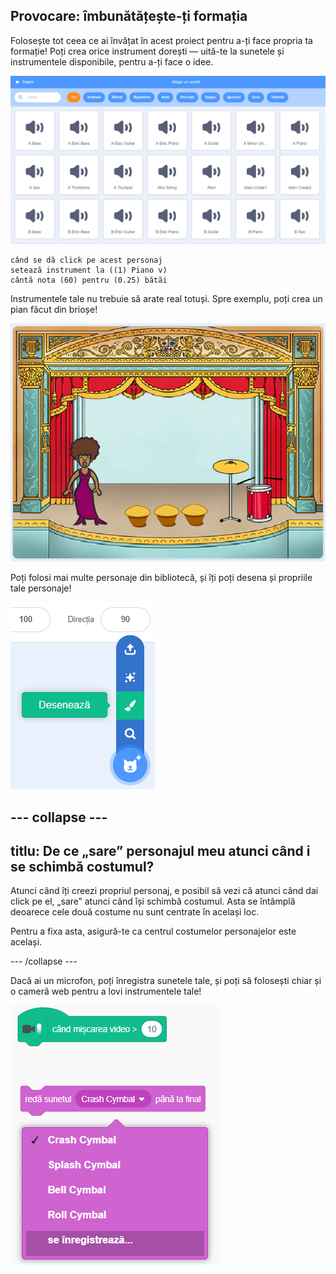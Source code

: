 ## Provocare: îmbunătățește-ți formația

Folosește tot ceea ce ai învățat în acest proiect pentru a-ți face propria ta formație! Poți crea orice instrument dorești — uită-te la sunetele și instrumentele disponibile, pentru a-ți face o idee.

![captură de ecran](images/band-ideas-sounds.png)

```blocks3
când se dă click pe acest personaj
setează instrument la ((1) Piano v)
cântă nota (60) pentru (0.25) bătăi
```

Instrumentele tale nu trebuie să arate real totuși. Spre exemplu, poți crea un pian făcut din brioșe!

![captură de ecran](images/band-piano.png)

Poți folosi mai multe personaje din bibliotecă, și îți poți desena și propriile tale personaje!

![captură de ecran](images/band-draw.png)

## \--- collapse \---

## titlu: De ce „sare” personajul meu atunci când i se schimbă costumul?

Atunci când îți creezi propriul personaj, e posibil să vezi că atunci când dai click pe el, „sare” atunci când își schimbă costumul. Asta se întâmplă deoarece cele două costume nu sunt centrate în același loc.

Pentru a fixa asta, asigură-te ca centrul costumelor personajelor este același.

\--- /collapse \---

Dacă ai un microfon, poți înregistra sunetele tale, și poți să folosești chiar și o cameră web pentru a lovi instrumentele tale!

![captură de ecran](images/band-io.png)